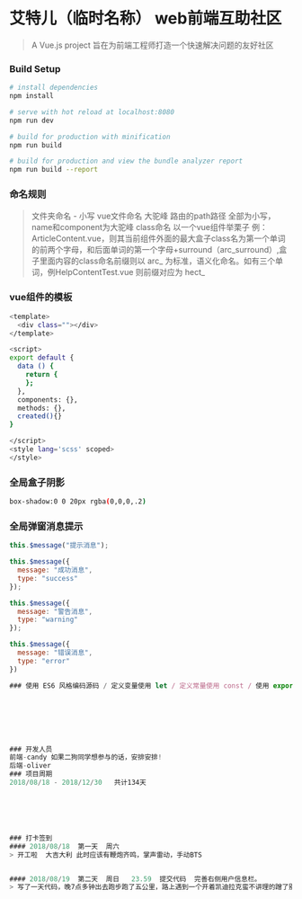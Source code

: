 # 艾特儿（临时名称） web前端互助社区

> A Vue.js project 旨在为前端工程师打造一个快速解决问题的友好社区

### Build Setup

``` bash
# install dependencies
npm install

# serve with hot reload at localhost:8080
npm run dev

# build for production with minification
npm run build

# build for production and view the bundle analyzer report
npm run build --report
```
### 命名规则
> 文件夹命名  - 小写
> vue文件命名  大驼峰
> 路由的path路径  全部为小写，name和component为大驼峰
> class命名 以一个vue组件举栗子 例：ArticleContent.vue，则其当前组件外面的最大盒子class名为第一个单词的前两个字母，和后面单词的第一个字母+surround（arc_surround）,盒子里面内容的class命名前缀则以 arc_ 为标准，语义化命名。如有三个单词，例HelpContentTest.vue  则前缀对应为 hect_


### vue组件的模板 
``` bash
<template>
  <div class=""></div>
</template>

<script>
export default {
  data () {
    return {
    };
  },
  components: {},
  methods: {},
  created(){}
}

</script>
<style lang='scss' scoped>
</style>
```

### 全局盒子阴影
``` bash
box-shadow:0 0 20px rgba(0,0,0,.2)
```

### 全局弹窗消息提示 


```javascript
this.$message("提示消息");

this.$message({
  message: "成功消息",
  type: "success"
});

this.$message({
  message: "警告消息",
  type: "warning"
});

this.$message({
  message: "错误消息",
  type: "error"
})

### 使用 ES6 风格编码源码 / 定义变量使用 let / 定义常量使用 const / 使用 export ，import 模块化







### 开发人员
前端-candy 如果二狗同学想参与的话，安排安排!
后端-oliver
### 项目周期
2018/08/18 - 2018/12/30   共计134天






### 打卡签到
#### 2018/08/18  第一天  周六  
> 开工啦  大吉大利 此时应该有鞭炮齐鸣，掌声雷动，手动BTS


#### 2018/08/19  第二天  周日   23.59  提交代码  完善右侧用户信息栏。
> 写了一天代码，晚7点多钟出去跑步跑了五公里，路上遇到一个开着凯迪拉克蛮不讲理的蹭了别人车的车主在骂酒店的一个保安人员，理由是他挪车的时候是保安指挥的，大庭广众之下语言之粗鲁简直令人乍舌。跑完步回来的路上前面有个小姐姐在给另一个小姐姐说：我就是学这个的，java，随即感叹，这诺大的世界可真小呀，也是同道中人呢，路还长着呢，在心里默默祝福吧。恩，直到晚上回来吃完饭二狗同学都没理我！！！继续闷声写代码，可以说是很伤心了。本来是想要给她普及一下服务器以及域名相关的知识的，但她好像看电视剧很忙的样子，就算了吧...晚安，github
